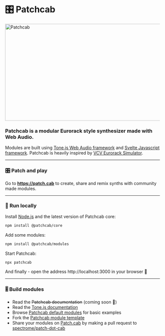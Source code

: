 # 🎛 Patchcab

<img src="https://raw.githubusercontent.com/spectrome/patchcab/main/core/public/assets/preview@2x.png" alt="Patchcab" width="600" height="315" />

### Patchcab is a modular Eurorack style synthesizer made with Web Audio.

Modules are built using [Tone.js Web Audio framework](https://github.com/Tonejs/Tone.js/) and [Svelte Javascript framework](https://github.com/sveltejs/svelte). Patchcab is heavily inspired by [VCV Eurorack Simulator](https://vcvrack.com).

---

### 🎛 Patch and play

Go to **https://patch.cab** to create, share and remix synths with community made modules.

---

### 💾 Run locally

Install [Node.js](https://nodejs.org) and the latest version of Patchcab core:

```bash
npm install @patchcab/core
```

Add some modules:

```bash
npm install @patchcab/modules
```

Start Patchcab:

```bash
npx patchcab
```

And finally - open the address http://localhost:3000 in your browser 🤘

---

### 🎚 Build modules

- Read the ~~Patchcab documentation~~ (coming soon 🤞)
- Read the [Tone.js documentation](https://tonejs.github.io/)
- Browse [Patchcab default modules](https://github.com/spectrome/patchcab/tree/master/modules/src) for basic examples
- Fork the [Patchcab module template](https://github.com/spectrome/patchcab-module-template)
- Share your modules on [Patch.cab](https://patch.cab) by making a pull request to [spectrome/patch-dot-cab](https://github.com/spectrome/patch-dot-cab)
